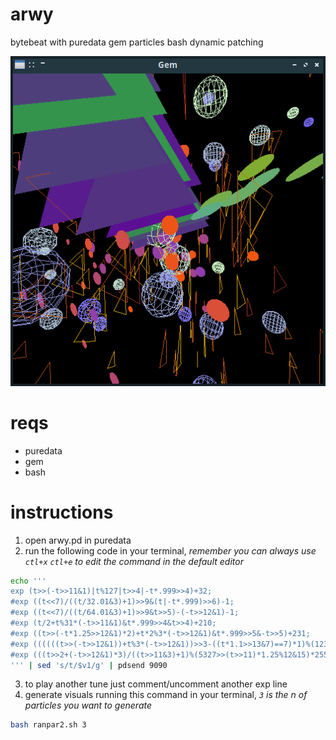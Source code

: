 # arwy
bytebeat with puredata gem particles bash dynamic patching

![](https://github.com/gabochi/arwy/blob/main/Captura%20de%20pantalla_2023-07-24_20-41-32.png)

# reqs
+ puredata
+ gem
+ bash

# instructions

1. open arwy.pd in puredata
2. run the following code in your terminal, *remember you can always use `ctl+x` `ctl+e` to edit the command in the default editor*
```bash
echo '''
exp (t>>(-t>>11&1)|t%127|t>>4|-t*.999>>4)+32;
#exp ((t<<7)/((t/32.01&3)+1)>>9&(t|-t*.999)>>6)-1; 
#exp ((t<<7)/((t/64.01&3)+1)>>9&t>>5)-(-t>>12&1)-1; 
#exp (t/2+t%31*(-t>>11&1)&t*.999>>4&t>>4)+210; 
#exp ((t>>(-t*1.25>>12&1)*2)+t*2%3*(-t>>12&1)&t*.999>>5&-t>>5)+231; 
#exp ((((((t>>(-t>>12&1))+t%3*(-t>>12&1))>>3-((t*1.1>>13&7)==7)*1)%(1234544>>(t>>11&7)&31))-(t*.99>>10&7)|t>>4&110)-15&255)/2; 
#exp (((t>>2+(-t>>12&1)*3)/((t>>11&3)+1)%(5327>>(t>>11)*1.25%12&15)*255|t*.999>>9|t>>8)+2&255)/2; 
''' | sed 's/t/$v1/g' | pdsend 9090
```
3. to play another tune just comment/uncomment another exp line
4. generate visuals running this command in your terminal, *`3` is the n of particles you want to generate*
```bash
bash ranpar2.sh 3
```
